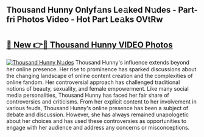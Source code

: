 ## Thousand Hunny Onlyf𝚊ns Le𝚊ked N𝚞des - Part-fri Photos Video - Hot Part Le𝚊ks OVtRw

# <h2><a href="http://ab35162.deff.icu/?id=Thousand+Hunny">🔗 New 👉🔴 Thousand Hunny VIDEO Photos</a></h2>

[![Thousand Hunny N𝚞des](https://i.imgur.com/rIISA9y.gif)](http://ab35162.deff.icu/?id=Thousand+Hunny)
Thousand Hunny's influence extends beyond her online presence. Her rise to prominence has sparked discussions about the changing landscape of online content creation and the complexities of online fandom. Her controversial approach has challenged traditional notions of beauty, sexuality, and female empowerment. Like many social media personalities, Thousand Hunny has faced her fair share of controversies and criticisms. From her explicit content to her involvement in various feuds, Thousand Hunny's online presence has been a subject of debate and discussion. However, she has always remained unapologetic about her choices and has used these controversies as opportunities to engage with her audience and address any concerns or misconceptions.
